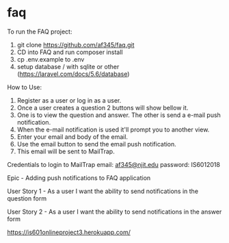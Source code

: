 # faq

To run the FAQ project:

1. git clone https://github.com/af345/faq.git
2. CD into FAQ and run composer install
3. cp .env.example to .env
4. setup database / with sqlite or other (https://laravel.com/docs/5.6/database)

How to Use:
1. Register as a user or log in as a user.
2. Once a user creates a question 2 buttons will show bellow it.
3. One is to view the question and answer. The other is send a e-mail push notification.
4. When the e-mail notification is used it'll prompt you to another view.
5. Enter your email and body of the email.
6. Use the email button to send the email push notification. 
7. This email will be sent to MailTrap.

Credentials to login to MailTrap
email: af345@njit.edu
password: IS6012018

Epic - Adding push notifications to FAQ application 

User Story 1 - As a user I want the ability to send notifications in the question form

User Story 2 - As a user I want the ability to send notifications in the answer form

https://is601onlineproject3.herokuapp.com/